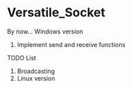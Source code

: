 # Versatile_Socket
By now...
Windows version
1. Implement send and receive functions

TODO List
1. Broadcasting
2. Linux version
